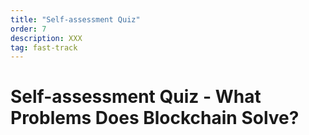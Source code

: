 ```yaml
---
title: "Self-assessment Quiz"
order: 7
description: XXX
tag: fast-track
---
```


# Self-assessment Quiz - What Problems Does Blockchain Solve?

##
